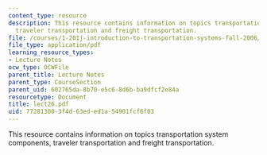 ```yaml
---
content_type: resource
description: This resource contains information on topics transportation system components,
  traveler transportation and freight transportation.
file: /courses/1-201j-introduction-to-transportation-systems-fall-2006/772813003f4d63eded1a54901fcf6f03_lect26.pdf
file_type: application/pdf
learning_resource_types:
- Lecture Notes
ocw_type: OCWFile
parent_title: Lecture Notes
parent_type: CourseSection
parent_uid: 602765da-8b70-e5c6-8d6b-ba9dfcf2e84a
resourcetype: Document
title: lect26.pdf
uid: 77281300-3f4d-63ed-ed1a-54901fcf6f03
---
```

This resource contains information on topics transportation system components, traveler transportation and freight transportation.

